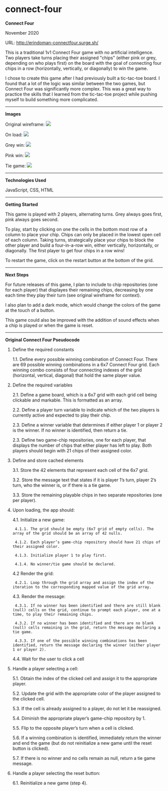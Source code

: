 # connect-four

<b>Connect Four</b>

November 2020

URL: http://erindoman-connectfour.surge.sh/

This is a traditional 1v1 Connect Four game with no artificial intelligence. Two players take turns placing their assigned "chips" (either pink or grey, depending on who plays first) on the board with the goal of connecting four chips in a row (horizontally, vertically, or diagonally) to win the game.

I chose to create this game after I had previously built a tic-tac-toe board. I found that a lot of the logic was similar between the two games, but Connect Four was significantly more complex. This was a great way to practice the skills that I learned from the tic-tac-toe project while pushing myself to build something more complicated.

-----------------------------------------------

<b>Images</b>

Original wireframe:
<img src="https://i.imgur.com/yuWjDrp.png" />

On load:
<img src="https://i.imgur.com/XUsMMIy.png" />

Grey win:
<img src="https://i.imgur.com/LxoQ7Rc.png" />

Pink win:
<img src="https://i.imgur.com/4T7Ud1i.png" />

Tie game:
<img src="https://i.imgur.com/hXTwnYT.png" />

-----------------------------------------------

<b>Technologies Used</b>

JavaScript, CSS, HTML

-----------------------------------------------

<b>Getting Started</b>

This game is played with 2 players, alternating turns. Grey always goes first, pink always goes second. 

To play, start by clicking on one the cells in the bottom most row of a column to place your chip. Chips can only be placed in the lowest open cell of each column. Taking turns, strategically place your chips to block the other player and build a four-in-a-row win, either vertically, horizontally, or diagonally. The first player to get four chips in a row wins!

To restart the game, click on the restart button at the bottom of the grid.

-----------------------------------------------

<b>Next Steps</b>

For future releases of this game, I plan to include to chip repositories (one for each player) that displayes their remaining chips, decreasing by one each time they play their turn (see original wireframe for context).

I also plan to add a dark mode, which would change the colors of the game at the touch of a button.

This game could also be improved with the addition of sound effects when a chip is played or when the game is reset.

-----------------------------------------------

<b>Original Connect Four Pseudocode</b>

1. Define the required constants
    
    1.1. Define every possible winning combination of Connect Four. There are 69 possible winning combinations in a 6x7 Connect Four grid. Each winning combo consists of four connecting indexes of the grid (horizontal, vertical, diagonal) that hold the same player value.  

2. Define the required variables
   
    2.1. Define a game board, which is a 6x7 grid with each grid cell being clickable and markable. This is formatted as an array. 
   
    2.2. Define a player turn variable to indicate which of the two players is currently active and expected to play their chip.
    
    2.3. Define a winner variable that determines if either player 1 or player 2 is the winner. If no winner is identified, then return a tie.
    
    2.3. Define two game-chip repositories, one for each player, that displays the number of chips that either player has left to play. Both players should begin with 21 chips of their assigned color.

3. Define and store cached elements
    
    3.1. Store the 42 elements that represent each cell of the 6x7 grid.
   
    3.2. Store the message text that states if it is player 1’s turn, player 2’s turn, who the winner is, or if there is a tie game.
   
    3.3. Store the remaining playable chips in two separate repositories (one per player).

4. Upon loading, the app should:
   
    4.1. Initialize a new game:

        4.1.1. The grid should be empty (6x7 grid of empty cells). The array of the grid should be an array of 42 nulls.

        4.1.2. Each player’s game-chip repository should have 21 chips of their assigned color.
        
        4.1.3. Initialize player 1 to play first.
        
        4.1.4. No winner/tie game should be declared.
    
    4.2 Render the grid:

        4.2.1. Loop through the grid array and assign the index of the iteration to the corresponding mapped value of the grid array.
    
    4.3. Render the message:
       
        4.3.1. If no winner has been identified and there are still blank (null) cells on the grid, continue to prompt each player, one at a time, to play their remaining chips.
       
        4.3.2. If no winner has been identified and there are no blank (null) cells remaining in the grid, return the message declaring a tie game.
       
        4.3.3. If one of the possible winning combinations has been identified, return the message declaring the winner (either player 1 or player 2).
    
    4.4. Wait for the user to click a cell

5. Handle a player selecting a cell:
   
    5.1. Obtain the index of the clicked cell and assign it to the appropriate player.

    5.2. Update the grid with the appropriate color of the player assigned to the clicked cell.

    5.3. If the cell is already assigned to a player, do not let it be reassigned.

    5.4. Diminish the appropriate player’s game-chip repository by 1.

    5.5. Flip to the opposite player’s turn when a cell is clicked.

    5.6. If a winning combination is identified, immediately return the winner and end the game (but do not reinitialize a new game until the reset button is clicked).

    5.7. If there is no winner and no cells remain as null, return a tie game message. 

6. Handle a player selecting the reset button:
   
    6.1. Reinitialize a new game (step 4). 
